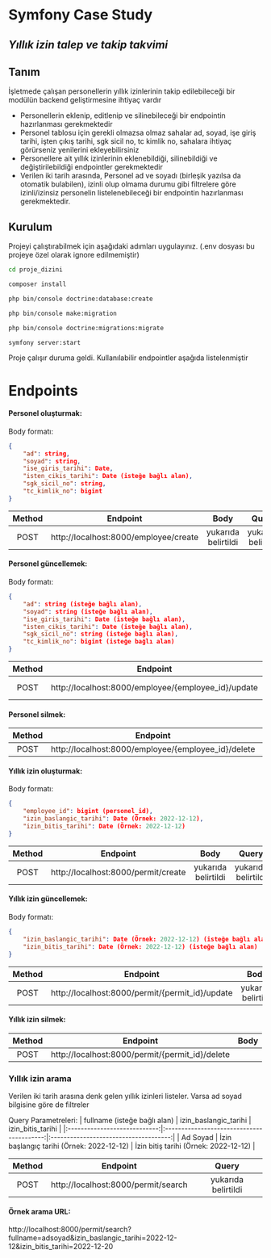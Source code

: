 # Symfony Case Study
## _Yıllık izin talep ve takip takvimi_

## Tanım
İşletmede çalışan personellerin yıllık izinlerinin takip edilebileceği bir modülün backend geliştirmesine ihtiyaç vardır

- Personellerin eklenip, editlenip ve silinebileceği bir endpointin hazırlanması gerekmektedir
- Personel tablosu için gerekli olmazsa olmaz sahalar ad, soyad, işe giriş tarihi, işten çıkış tarihi, sgk sicil no, tc kimlik no, sahalara ihtiyaç görürseniz yenilerini ekleyebilirsiniz
- Personellere ait yıllık izinlerinin eklenebildiği, silinebildiği ve değiştirilebildiği endpointler gerekmektedir
- Verilen iki tarih arasında, Personel ad ve soyadı (birleşik yazılsa da otomatik bulabilen), izinli olup olmama durumu gibi filtrelere göre izinli/izinsiz personelin listelenebileceği bir endpointin hazırlanması gerekmektedir.

## Kurulum

Projeyi çalıştırabilmek için aşağıdaki adımları uygulayınız. (.env dosyası bu projeye özel olarak ignore edilmemiştir)

```sh
cd proje_dizini
```
```sh
composer install
```
```sh
php bin/console doctrine:database:create
```
```sh
php bin/console make:migration
```
```sh
php bin/console doctrine:migrations:migrate
```
```sh
symfony server:start
```

Proje çalışır duruma geldi. Kullanılabilir endpointler aşağıda listelenmiştir

# Endpoints

####  Personel oluşturmak:

Body formatı:
```json
{
    "ad": string,
    "soyad": string,
    "ise_giris_tarihi": Date,
    "isten_cikis_tarihi": Date (isteğe bağlı alan),
    "sgk_sicil_no": string,
    "tc_kimlik_no": bigint
}
```

| Method |               Endpoint                |         Body        |        Query        |
|:------:|:-------------------------------------:|:-------------------:|:-------------------:|
|  POST  | http://localhost:8000/employee/create | yukarıda belirtildi | yukarıda belirtildi |

####  Personel güncellemek:

Body formatı:
```json
{
    "ad": string (isteğe bağlı alan),
    "soyad": string (isteğe bağlı alan),
    "ise_giris_tarihi": Date (isteğe bağlı alan),
    "isten_cikis_tarihi": Date (isteğe bağlı alan),
    "sgk_sicil_no": string (isteğe bağlı alan),
    "tc_kimlik_no": bigint (isteğe bağlı alan)
}
```

| Method |                      Endpoint                       |        Body         |
|:------:|:---------------------------------------------------:|:-------------------:|
|  POST  | http://localhost:8000/employee/{employee_id}/update | yukarıda belirtildi |

####  Personel silmek:

| Method |                      Endpoint                       |        Body         |
|:------:|:---------------------------------------------------:|:-------------------:|
|  POST  | http://localhost:8000/employee/{employee_id}/delete |                     |

####  Yıllık izin oluşturmak:

Body formatı:
```json
{
    "employee_id": bigint (personel_id),
    "izin_baslangic_tarihi": Date (Örnek: 2022-12-12),
    "izin_bitis_tarihi": Date (Örnek: 2022-12-12)
}
```

| Method |              Endpoint               |         Body        |        Query        |
|:------:|:-----------------------------------:|:-------------------:|:-------------------:|
|  POST  | http://localhost:8000/permit/create | yukarıda belirtildi | yukarıda belirtildi |

####  Yıllık izin güncellemek:

Body formatı:
```json
{
    "izin_baslangic_tarihi": Date (Örnek: 2022-12-12) (isteğe bağlı alan),
    "izin_bitis_tarihi": Date (Örnek: 2022-12-12) (isteğe bağlı alan)
}
```

| Method |                    Endpoint                     |        Body         |
|:------:|:-----------------------------------------------:|:-------------------:|
|  POST  | http://localhost:8000/permit/{permit_id}/update | yukarıda belirtildi |

####  Yıllık izin silmek:

| Method |                    Endpoint                     |        Body         |
|:------:|:-----------------------------------------------:|:-------------------:|
|  POST  | http://localhost:8000/permit/{permit_id}/delete |                     |

### Yıllık izin arama
Verilen iki tarih arasına denk gelen yıllık izinleri listeler. Varsa ad soyad bilgisine göre de filtreler

Query Parametreleri:
| fullname (isteğe bağlı alan) |           izin_baslangic_tarihi           |           izin_bitis_tarihi           |
|:----------------------------:|:-----------------------------------------:|:-------------------------------------:|
|           Ad Soyad           | İzin başlangıç tarihi (Örnek: 2022-12-12) | İzin bitiş tarihi (Örnek: 2022-12-12) |

| Method |              Endpoint               |        Query        |
|:------:|:-----------------------------------:|:-------------------:|
|  POST  | http://localhost:8000/permit/search | yukarıda belirtildi |

#### Örnek arama URL:
http://localhost:8000/permit/search?fullname=adsoyad&izin_baslangic_tarihi=2022-12-12&izin_bitis_tarihi=2022-12-20